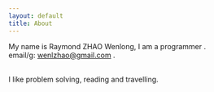 ```yaml
---
layout: default
title: About
---
```

My name is Raymond ZHAO Wenlong, I am a programmer .  
email/g: wenlzhao@gmail.com .  
<br>
  
I like problem solving, reading and travelling.  
